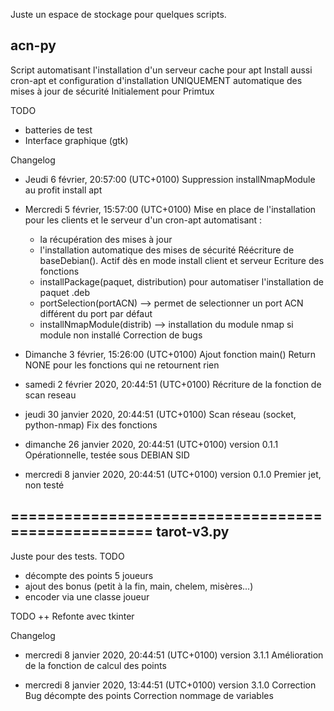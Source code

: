 Juste un espace de stockage pour quelques scripts.

acn-py
----------
Script automatisant l'installation d'un serveur cache pour apt
Install aussi cron-apt et configuration d'installation UNIQUEMENT automatique
des mises à jour de sécurité
Initialement pour Primtux

TODO
- batteries de test
- Interface graphique (gtk)


Changelog
* Jeudi 6 février, 20:57:00  (UTC+0100)
   Suppression installNmapModule au profit install apt

* Mercredi 5 février, 15:57:00  (UTC+0100)
  Mise en place de l'installation pour les clients et le serveur d'un cron-apt automatisant :
   - la récupération des mises à jour
   - l'installation automatique des mises de sécurité
  Réécriture de baseDebian(). Actif dès en mode install client et serveur
  Ecriture des fonctions
   - installPackage(paquet, distribution) pour automatiser l'installation de paquet .deb
   - portSelection(portACN) --> permet de selectionner un port ACN différent du port par défaut
   - installNmapModule(distrib) --> installation du module nmap si module non installé
  Correction de bugs


* Dimanche 3 février, 15:26:00  (UTC+0100)
  Ajout fonction main()
  Return NONE pour les fonctions qui ne retournent rien
* samedi 2 février 2020, 20:44:51 (UTC+0100)
   Récriture de la fonction de scan reseau
* jeudi 30 janvier 2020, 20:44:51 (UTC+0100)
   Scan réseau (socket, python-nmap)
   Fix des fonctions
* dimanche 26 janvier 2020, 20:44:51 (UTC+0100)
   version 0.1.1
   Opérationnelle, testée sous DEBIAN SID
* mercredi 8 janvier 2020, 20:44:51 (UTC+0100)
   version 0.1.0
   Premier jet, non testé



===================================================
tarot-v3.py
-----------

Juste pour des tests.
TODO
- décompte des points 5 joueurs
- ajout des bonus (petit à la fin, main, chelem, misères...)
- encoder via une classe joueur

TODO ++
Refonte avec tkinter

Changelog
* mercredi 8 janvier 2020, 20:44:51 (UTC+0100)
  version 3.1.1
  Amélioration de la fonction de calcul des points

* mercredi 8 janvier 2020, 13:44:51 (UTC+0100)
  version 3.1.0
  Correction Bug décompte des points
  Correction nommage de variables
